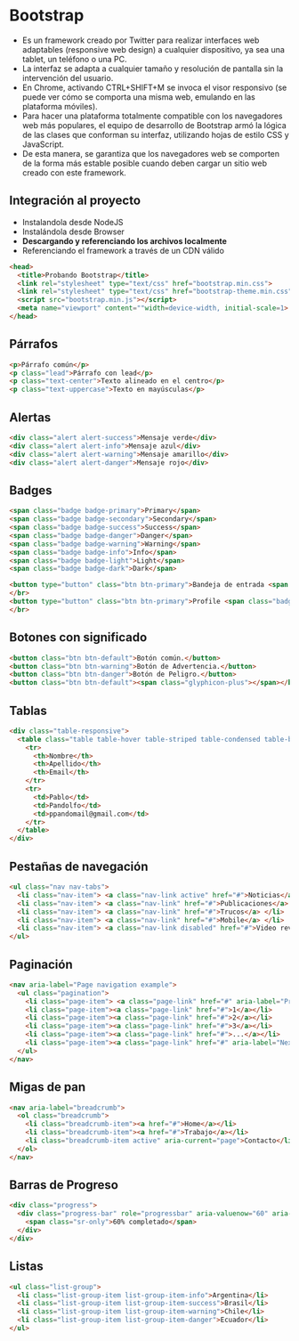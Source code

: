 # Bootstrap

* Es un framework creado por Twitter para realizar interfaces web adaptables (responsive web design) a cualquier dispositivo, ya sea una tablet, un teléfono o una PC.
* La interfaz se adapta a cualquier tamaño y resolución de pantalla sin la intervención del usuario.
* En Chrome, activando CTRL+SHIFT+M se invoca el visor responsivo (se puede ver cómo se comporta una misma web, emulando en las plataforma móviles).
* Para hacer una plataforma totalmente compatible con los navegadores web más populares, el equipo de desarrollo de Bootstrap armó la lógica de las clases que conforman su interfaz, utilizando hojas de estilo CSS y JavaScript.
* De esta manera, se garantiza que los navegadores web se comporten de la forma más estable posible cuando deben cargar un sitio web creado con este framework.

## Integración al proyecto

* Instalandola desde NodeJS
* Instalándola desde Browser
* **Descargando y referenciando los archivos localmente**
* Referenciando el framework a través de un CDN válido

```html
<head>
  <title>Probando Bootstrap</title>
  <link rel="stylesheet" type="text/css" href="bootstrap.min.css">
  <link rel="stylesheet" type="text/css" href="bootstrap-theme.min.css">
  <script src="bootstrap.min.js"></script>
  <meta name="viewport" content=""width=device-width, initial-scale=1>
</head>
```

## Párrafos

```html
<p>Párrafo común</p> 
<p class="lead">Párrafo con lead</p> 
<p class="text-center">Texto alineado en el centro</p> 
<p class="text-uppercase">Texto en mayúsculas</p>
```

## Alertas

```html
<div class="alert alert-success">Mensaje verde</div> 
<div class="alert alert-info">Mensaje azul</div> 
<div class="alert alert-warning">Mensaje amarillo</div> 
<div class="alert alert-danger">Mensaje rojo</div>
```

## Badges

```html
<span class="badge badge-primary">Primary</span> 
<span class="badge badge-secondary">Secondary</span> 
<span class="badge badge-success">Success</span> 
<span class="badge badge-danger">Danger</span> 
<span class="badge badge-warning">Warning</span> 
<span class="badge badge-info">Info</span> 
<span class="badge badge-light">Light</span> 
<span class="badge badge-dark">Dark</span>
```

```html
<button type="button" class="btn btn-primary">Bandeja de entrada <span class="badge badge-light">4</span></button> 
</br> 
<button type="button" class="btn btn-primary">Profile <span class="badge badge-light">9</span><span class="sr-only">unread messages</span></button> 
</br>
```

## Botones con significado

```html
<button class="btn btn-default">Botón común.</button> 
<button class="btn btn-warning">Botón de Advertencia.</button> 
<button class="btn btn-danger">Botón de Peligro.</button>
<button class="btn btn-default"><span class="glyphicon-plus"></span></button>
```

## Tablas

```html
<div class="table-responsive"> 
  <table class="table table-hover table-striped table-condensed table-bordered">
    <tr>
      <th>Nombre</th> 
      <th>Apellido</th> 
      <th>Email</th>
    </tr> 
    <tr> 
      <td>Pablo</td> 
      <td>Pandolfo</td> 
      <td>ppandomail@gmail.com</td>
    </tr> 
  </table> 
</div>
```

## Pestañas de navegación

```html
<ul class="nav nav-tabs"> 
  <li class="nav-item"> <a class="nav-link active" href="#">Noticias</a> </li> 
  <li class="nav-item"> <a class="nav-link" href="#">Publicaciones</a> </li> 
  <li class="nav-item"> <a class="nav-link" href="#">Trucos</a> </li> 
  <li class="nav-item"> <a class="nav-link" href="#">Mobile</a> </li> 
  <li class="nav-item"> <a class="nav-link disabled" href="#">Video reviews</a> </li> 
</ul>
```

## Paginación

```html
<nav aria-label="Page navigation example"> 
  <ul class="pagination"> 
    <li class="page-item"> <a class="page-link" href="#" aria-label="Previous"> <span aria-hidden="true">&laquo;</span> <span class="sr-only">Previous</span> </a> </li> 
    <li class="page-item"><a class="page-link" href="#">1</a></li> 
    <li class="page-item"><a class="page-link" href="#">2</a></li> 
    <li class="page-item"><a class="page-link" href="#">3</a></li> 
    <li class="page-item"><a class="page-link" href="#">...</a></li> 
    <li class="page-item"><a class="page-link" href="#" aria-label="Next"> <span aria-hidden="true">&raquo;</span> <span class="sr-only">Next</span> </a> </li> 
  </ul> 
</nav>
```

## Migas de pan

```html
<nav aria-label="breadcrumb"> 
  <ol class="breadcrumb"> 
    <li class="breadcrumb-item"><a href="#">Home</a></li> 
    <li class="breadcrumb-item"><a href="#">Trabajo</a></li> 
    <li class="breadcrumb-item active" aria-current="page">Contacto</li> 
  </ol> 
</nav>
```

## Barras de Progreso

```html
<div class="progress"> 
  <div class="progress-bar" role="progressbar" aria-valuenow="60" aria-valuemin="0" aria-valuemax="100" style="width: 60%;"> 
    <span class="sr-only">60% completado</span> 
  </div> 
</div> 
```

## Listas

```html
<ul class="list-group"> 
  <li class="list-group-item list-group-item-info">Argentina</li> 
  <li class="list-group-item list-group-item-success">Brasil</li> 
  <li class="list-group-item list-group-item-warning">Chile</li> 
  <li class="list-group-item list-group-item-danger">Ecuador</li> 
</ul>
```
